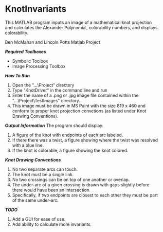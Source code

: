 # KnotInvariants
This MATLAB program inputs an image of a mathematical knot projection
and calculates the Alexander Polynomial, colorability numbers,
and displays colorability.

Ben McMahan and Lincoln Potts
Matlab Project

___Required Toolboxes___
- Symbolic Toolbox
- Image Processing Toolbox

___How To Run___
1. Open the "...\Project" directory
2. Type "KnotDriver" in the command line and run
3. Enter the name of a .png or .jpg image
   file contained within the "...\Project\TestImages"
   directory.
4. This image must be drawn in MS Paint with the size 819 x 460
   and conform to proper knot projection convetions (as listed
   under Knot Drawing Conventions).

___Output Information___
The program should display:
1. A figure of the knot with endpoints of each arc labeled.
2. If there there was a twist, a figure showing where the twist
   was resolved with a blue line.
3. If the knot is colorable, a figure showing the knot colored.

___Knot Drawing Conventions___
1. No two separate arcs can touch.
2. The knot must be a single link.
3. No two crossings can be on top of one another or overlap.
4. The under-arc of a given crossing is drawn with gaps slightly
   before there would have been an intersection.
5. Specifically, if two endpoints are closest to each other
   they must be part of the same under-arc.

___TODO___
1. Add a GUI for ease of use.
2. Add ability to calculate more invariants.

